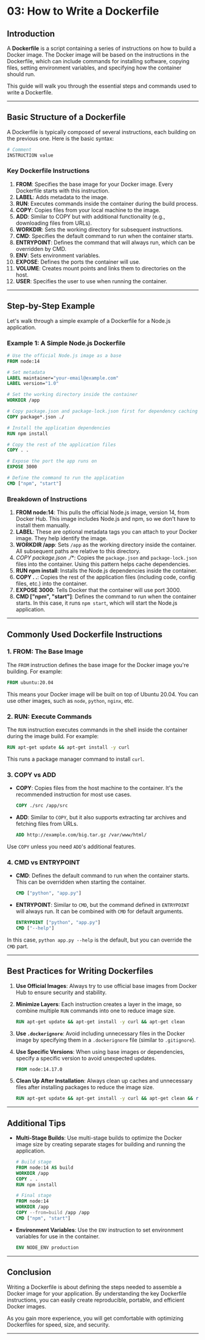 # 03: How to Write a Dockerfile

## Introduction

A **Dockerfile** is a script containing a series of instructions on how to build a Docker image. The Docker image will be based on the instructions in the Dockerfile, which can include commands for installing software, copying files, setting environment variables, and specifying how the container should run.

This guide will walk you through the essential steps and commands used to write a Dockerfile.

---

## Basic Structure of a Dockerfile

A Dockerfile is typically composed of several instructions, each building on the previous one. Here is the basic syntax:

```Dockerfile
# Comment
INSTRUCTION value
```

### Key Dockerfile Instructions

1. **FROM**: Specifies the base image for your Docker image. Every Dockerfile starts with this instruction.
2. **LABEL**: Adds metadata to the image.
3. **RUN**: Executes commands inside the container during the build process.
4. **COPY**: Copies files from your local machine to the image.
5. **ADD**: Similar to COPY but with additional functionality (e.g., downloading files from URLs).
6. **WORKDIR**: Sets the working directory for subsequent instructions.
7. **CMD**: Specifies the default command to run when the container starts.
8. **ENTRYPOINT**: Defines the command that will always run, which can be overridden by CMD.
9. **ENV**: Sets environment variables.
10. **EXPOSE**: Defines the ports the container will use.
11. **VOLUME**: Creates mount points and links them to directories on the host.
12. **USER**: Specifies the user to use when running the container.

---

## Step-by-Step Example

Let's walk through a simple example of a Dockerfile for a Node.js application.

### Example 1: A Simple Node.js Dockerfile

```Dockerfile
# Use the official Node.js image as a base
FROM node:14

# Set metadata
LABEL maintainer="your-email@example.com"
LABEL version="1.0"

# Set the working directory inside the container
WORKDIR /app

# Copy package.json and package-lock.json first for dependency caching
COPY package*.json ./

# Install the application dependencies
RUN npm install

# Copy the rest of the application files
COPY . .

# Expose the port the app runs on
EXPOSE 3000

# Define the command to run the application
CMD ["npm", "start"]
```

### Breakdown of Instructions

1. **FROM node:14**: This pulls the official Node.js image, version 14, from Docker Hub. This image includes Node.js and npm, so we don't have to install them manually.
2. **LABEL**: These are optional metadata tags you can attach to your Docker image. They help identify the image.
3. **WORKDIR /app**: Sets `/app` as the working directory inside the container. All subsequent paths are relative to this directory.
4. **COPY package*.json ./**: Copies the `package.json` and `package-lock.json` files into the container. Using this pattern helps cache dependencies.
5. **RUN npm install**: Installs the Node.js dependencies inside the container.
6. **COPY . .**: Copies the rest of the application files (including code, config files, etc.) into the container.
7. **EXPOSE 3000**: Tells Docker that the container will use port 3000.
8. **CMD ["npm", "start"]**: Defines the command to run when the container starts. In this case, it runs `npm start`, which will start the Node.js application.

---

## Commonly Used Dockerfile Instructions

### 1. **FROM**: The Base Image

The `FROM` instruction defines the base image for the Docker image you're building. For example:

```Dockerfile
FROM ubuntu:20.04
```

This means your Docker image will be built on top of Ubuntu 20.04. You can use other images, such as `node`, `python`, `nginx`, etc.

### 2. **RUN**: Execute Commands

The `RUN` instruction executes commands in the shell inside the container during the image build. For example:

```Dockerfile
RUN apt-get update && apt-get install -y curl
```

This runs a package manager command to install `curl`.

### 3. **COPY vs ADD**

- **COPY**: Copies files from the host machine to the container. It's the recommended instruction for most use cases.
  
  ```Dockerfile
  COPY ./src /app/src
  ```

- **ADD**: Similar to `COPY`, but it also supports extracting tar archives and fetching files from URLs.

  ```Dockerfile
  ADD http://example.com/big.tar.gz /var/www/html/
  ```

Use `COPY` unless you need `ADD`'s additional features.

### 4. **CMD vs ENTRYPOINT**

- **CMD**: Defines the default command to run when the container starts. This can be overridden when starting the container.

  ```Dockerfile
  CMD ["python", "app.py"]
  ```

- **ENTRYPOINT**: Similar to `CMD`, but the command defined in `ENTRYPOINT` will always run. It can be combined with `CMD` for default arguments.

  ```Dockerfile
  ENTRYPOINT ["python", "app.py"]
  CMD ["--help"]
  ```

In this case, `python app.py --help` is the default, but you can override the `CMD` part.

---

## Best Practices for Writing Dockerfiles

1. **Use Official Images**: Always try to use official base images from Docker Hub to ensure security and stability.
   
2. **Minimize Layers**: Each instruction creates a layer in the image, so combine multiple `RUN` commands into one to reduce image size.

   ```Dockerfile
   RUN apt-get update && apt-get install -y curl && apt-get clean
   ```

3. **Use `.dockerignore`**: Avoid including unnecessary files in the Docker image by specifying them in a `.dockerignore` file (similar to `.gitignore`).

4. **Use Specific Versions**: When using base images or dependencies, specify a specific version to avoid unexpected updates.

   ```Dockerfile
   FROM node:14.17.0
   ```

5. **Clean Up After Installation**: Always clean up caches and unnecessary files after installing packages to reduce the image size.

   ```Dockerfile
   RUN apt-get update && apt-get install -y curl && apt-get clean && rm -rf /var/lib/apt/lists/*
   ```

---

## Additional Tips

- **Multi-Stage Builds**: Use multi-stage builds to optimize the Docker image size by creating separate stages for building and running the application.

  ```Dockerfile
  # Build stage
  FROM node:14 AS build
  WORKDIR /app
  COPY . .
  RUN npm install

  # Final stage
  FROM node:14
  WORKDIR /app
  COPY --from=build /app /app
  CMD ["npm", "start"]
  ```

- **Environment Variables**: Use the `ENV` instruction to set environment variables for use in the container.

  ```Dockerfile
  ENV NODE_ENV production
  ```

---

## Conclusion

Writing a Dockerfile is about defining the steps needed to assemble a Docker image for your application. By understanding the key Dockerfile instructions, you can easily create reproducible, portable, and efficient Docker images. 

As you gain more experience, you will get comfortable with optimizing Dockerfiles for speed, size, and security.

---
